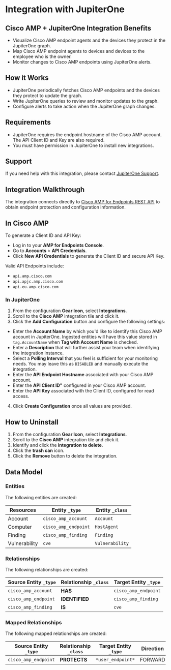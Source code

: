 # Integration with JupiterOne

## Cisco AMP + JupiterOne Integration Benefits

- Visualize Cisco AMP endpoint agents and the devices they protect in the
  JupiterOne graph.
- Map Cisco AMP endpoint agents to devices and devices to the employee who is
  the owner.
- Monitor changes to Cisco AMP endpoints using JupiterOne alerts.

## How it Works

- JupiterOne periodically fetches Cisco AMP endpoints and the devices they
  protect to update the graph.
- Write JupiterOne queries to review and monitor updates to the graph.
- Configure alerts to take action when the JupiterOne graph changes.

## Requirements

- JupiterOne requires the endpoint hostname of the Cisco AMP account. The API
  Client ID and Key are also required.
- You must have permission in JupiterOne to install new integrations.

## Support

If you need help with this integration, please contact
[JupiterOne Support](https://support.jupiterone.io).

## Integration Walkthrough

The integration connects directly to [Cisco AMP for Endpoints REST API][1] to
obtain endpoint protection and configuration information.

## In Cisco AMP

To generate a Client ID and API Key:

- Log in to your **AMP for Endpoints Console**.
- Go to **Accounts** > **API Credentials**.
- Click **New API Credentials** to generate the Client ID and secure API Key.

Valid API Endpoints include:

- `api.amp.cisco.com`
- `api.apjc.amp.cisco.com`
- `api.eu.amp.cisco.com`

### In JupiterOne

1. From the configuration **Gear Icon**, select **Integrations**.
2. Scroll to the **Cisco AMP** integration tile and click it.
3. Click the **Add Configuration** button and configure the following settings:

- Enter the **Account Name** by which you'd like to identify this Cisco AMP
  account in JupiterOne. Ingested entities will have this value stored in
  `tag.AccountName` when **Tag with Account Name** is checked.
- Enter a **Description** that will further assist your team when identifying
  the integration instance.
- Select a **Polling Interval** that you feel is sufficient for your monitoring
  needs. You may leave this as `DISABLED` and manually execute the integration.
- Enter the **API Endpoint Hostname** associated with your Cisco AMP account.
- Enter the **API Client ID"** configured in your Cisco AMP account.
- Enter the **API Key** associated with the Client ID, configured for read
  access.

4. Click **Create Configuration** once all values are provided.

## How to Uninstall

1. From the configuration **Gear Icon**, select **Integrations**.
2. Scroll to the **Cisco AMP** integration tile and click it.
3. Identify and click the **integration to delete**.
4. Click the **trash can** icon.
5. Click the **Remove** button to delete the integration.

[1]: https://api-docs.amp.cisco.com/

<!-- {J1_DOCUMENTATION_MARKER_START} -->
<!--
********************************************************************************
NOTE: ALL OF THE FOLLOWING DOCUMENTATION IS GENERATED USING THE
"j1-integration document" COMMAND. DO NOT EDIT BY HAND! PLEASE SEE THE DEVELOPER
DOCUMENTATION FOR USAGE INFORMATION:

https://github.com/JupiterOne/sdk/blob/main/docs/integrations/development.md
********************************************************************************
-->

## Data Model

### Entities

The following entities are created:

| Resources     | Entity `_type`       | Entity `_class` |
| ------------- | -------------------- | --------------- |
| Account       | `cisco_amp_account`  | `Account`       |
| Computer      | `cisco_amp_endpoint` | `HostAgent`     |
| Finding       | `cisco_amp_finding`  | `Finding`       |
| Vulnerability | `cve`                | `Vulnerability` |

### Relationships

The following relationships are created:

| Source Entity `_type` | Relationship `_class` | Target Entity `_type` |
| --------------------- | --------------------- | --------------------- |
| `cisco_amp_account`   | **HAS**               | `cisco_amp_endpoint`  |
| `cisco_amp_endpoint`  | **IDENTIFIED**        | `cisco_amp_finding`   |
| `cisco_amp_finding`   | **IS**                | `cve`                 |

### Mapped Relationships

The following mapped relationships are created:

| Source Entity `_type` | Relationship `_class` | Target Entity `_type` | Direction |
| --------------------- | --------------------- | --------------------- | --------- |
| `cisco_amp_endpoint`  | **PROTECTS**          | `*user_endpoint*`     | FORWARD   |

<!--
********************************************************************************
END OF GENERATED DOCUMENTATION AFTER BELOW MARKER
********************************************************************************
-->
<!-- {J1_DOCUMENTATION_MARKER_END} -->
